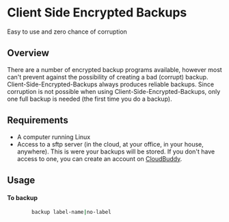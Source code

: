 # Client Side Encrypted Backups

Easy to use and zero chance of corruption

## Overview

There are a number of encrypted backup programs available, however most can't prevent against the possibility of creating a bad (corrupt) backup.  Client-Side-Encrypted-Backups always produces reliable backups.  Since corruption is not possible when using Client-Side-Encrypted-Backups, only one full backup is needed (the first time you do a backup).

## Requirements

* A computer running Linux
* Access to a sftp server (in the cloud, at your office, in your house, anywhere).  This is were your backups will be stored.  If you don't have access to one, you can create an account on [CloudBuddy](https://cloudbuddy.cloud).

## Usage
#### To backup
```bash
		backup label-name|no-label
```
